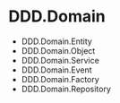 # DDD.Domain

- DDD.Domain.Entity
- DDD.Domain.Object
- DDD.Domain.Service
- DDD.Domain.Event
- DDD.Domain.Factory
- DDD.Domain.Repository